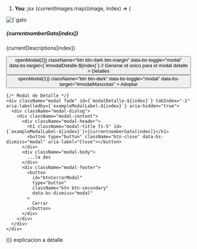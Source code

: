 1. **You**: jsx
{currentImages.map((image, index) => (
  <div className="col" key={index}>
    <div className="card" style={{ width: '18rem' }}>
      <img src={image} className="imggato mx-auto d-block" alt={`gato ${index + 1}`} />
      <div className="card-body">
        <h5 className="card-title">{currentnomberGato[index]}</h5>
        <p className="card-text">{currentDescriptions[index]}</p>
        <div className="btn-group">
          <button
            onClick={() => openModal(2)}
            className="btn btn-dark btn-margin"
            data-bs-toggle="modal"
            data-bs-target={`#modalDetalle-${index}`} // Generar id único para el modal detalle
          >
            <i className="fa-solid fa-circle-plus"></i>Detalles
          </button>
          <button
            onClick={() => openModal(1)}
            className="btn btn-dark"
            data-bs-toggle="modal"
            data-bs-target="#modalMascotas"
          >
            <i className="fa-solid fa-circle-plus"></i>Adoptar
          </button>
        </div>
      </div>
    </div>

    {/* Modal de Detalle */}
    <div className="modal fade" id={`modalDetalle-${index}`} tabIndex="-1" aria-labelledby={`exampleModalLabel-${index}`} aria-hidden="true">
      <div className="modal-dialog">
        <div className="modal-content">
          <div className="modal-header">
            <h1 className="modal-title fs-5" id={`exampleModalLabel-${index}`}>{currentnomberGato[index]}</h1>
            <button type="button" className="btn-close" data-bs-dismiss="modal" aria-label="Close"></button>
          </div>
          <div className="modal-body">
            ...la des
          </div>
          <div className="modal-footer">
            <button
              id="btnCerrarModal"
              type="button"
              className="btn btn-secondary"
              data-bs-dismiss="modal"
            >
              Cerrar
            </button>
          </div>
        </div>
      </div>
    </div>
  </div> 
))} explicacion a detalle